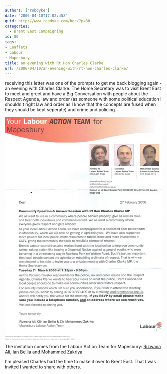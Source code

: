 ```yaml
---
authors: ["robdyke"]
date: "2006-04-10T17:02:45Z"
guid: http://www.robdyke.com/bec/?p=80
categories:
  - Brent East Campaigning
id: 80
tags:
- Leaflets
- Labour
- Mapesbury
title: an evening with Rt Hon Charles Clarke
url: /2006/04/10/an-evening-with-rt-hon-charles-clarke/
---
```

receiving this letter was one of the prompts to get me back blogging again - an evening with Charles Clarke. The Home Secretary was to visit Brent East to meet and greet and have a Big Conversation with people about the Respect Agenda, law and order (as someone with some political education I shouldn't right law and order as I know that the concepts are fused when they should be kept seperate) and crime and policing.

[<img alt="An evening with Rt Hon C Clarke" id="image79" src="/pubfiles/2006/04/scan0013.jpg" />](/pubfiles/2006/04/scan0013.jpg "An evening with Rt Hon C Clarke") The invitation comes from the Labour Action Team for Mapesbury: [Rizwana Ali, Ian Bellia and Mohammed Zakriya ](http://www.brent.gov.uk/elections.nsf/031d5c68638196618025664000760871/e9175a18d2181c5a8025714500529c07!OpenDocument&#038;Start=1&#038;Count=60&#038;Expand=11 "Brent Council Election website")

I'm pleased Charles had the time to make it over to Brent East. That I was invited I wanted to share with others.
